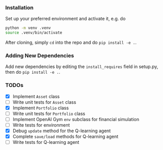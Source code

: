 ### Installation
Set up your preferred environment and activate it, e.g. do
```bash
python -m venv .venv
source .venv/bin/activate
```
After cloning, simply `cd` into the repo and do `pip install -e .`.

### Adding New Dependencies
Add new dependencies by editing the `install_requires` field in setup.py, then do `pip install -e .`.

### TODOs

- [x] Implement `Asset` class 
- [ ] Write unit tests for `Asset` class
- [x] Implement `Portfolio` class
- [ ] Write unit tests for `Portfolio` class
- [ ] Implement OpenAI Gym `env` subclass for financial simulation
- [ ] Write tests for environment
- [X] Debug `update` method for the Q-learning agent
- [X] Complete `save/load` methods for Q-learning agent
- [ ] Write tests for Q-learning agent
